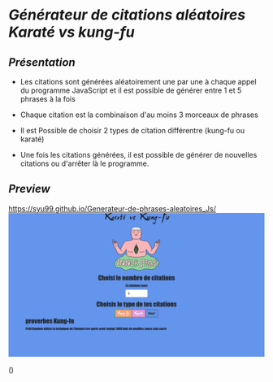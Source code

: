 # *Générateur de citations aléatoires Karaté vs kung-fu*

## *Présentation*

* Les citations sont générées aléatoirement une par une à chaque appel du programme
JavaScript et il est possible de générer entre 1 et 5 phrases à la fois

* Chaque citation est la combinaison d'au moins 3 morceaux de phrases

* Il est Possible de choisir 2 types de citation différentre (kung-fu ou karaté)

* Une fois les citations générées, il est possible de générer de nouvelles citations ou d'arrêter là le
programme.

## *Preview*
https://syu99.github.io/Generateur-de-phrases-aleatoires_Js/
![preview du programme](preview/p5.png)

()



